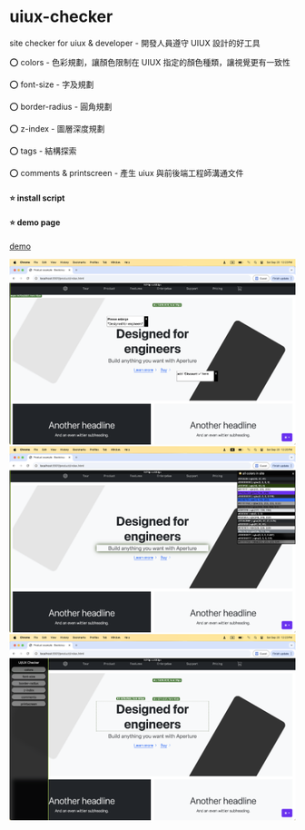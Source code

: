 # uiux-checker
site checker for uiux & developer - 開發人員遵守 UIUX 設計的好工具

⭕️ colors - 色彩規劃，讓顏色限制在 UIUX 指定的顏色種類，讓視覺更有一致性

⭕️ font-size - 字及規劃

⭕️ border-radius - 圓角規劃

⭕️ z-index - 圖層深度規劃

⭕️ tags - 結構探索

⭕️ comments & printscreen - 產生 uiux 與前後端工程師溝通文件

#### ⭐️ install script
<script src="./uiux-checker.js"></script>

#### ⭐️ demo page

[demo](https://highq77.github.io/uiux-checker/)

![comments](./img/comments.png)
![colors](./img/colors.png)
![functions](./img/functions.png)
